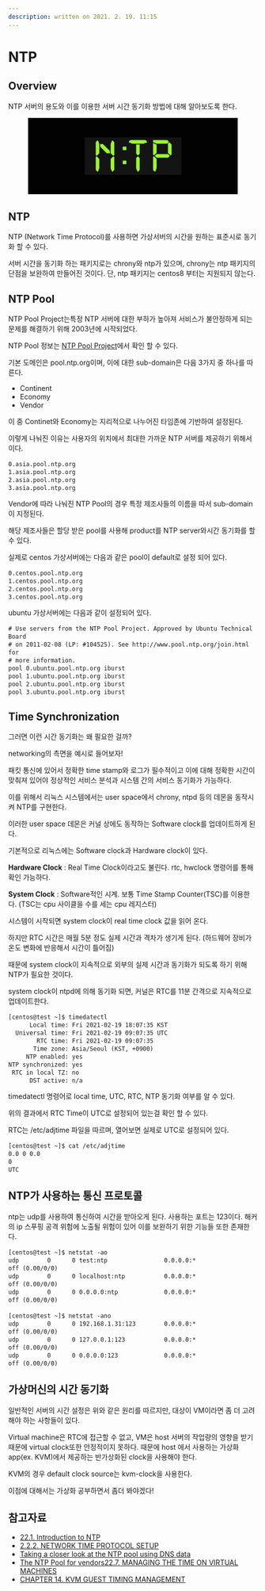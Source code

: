 ```yaml
---
description: written on 2021. 2. 19. 11:15
---
```


# NTP

## Overview

NTP 서버의 용도와 이를 이용한 서버 시간 동기화 방법에 대해 알아보도록 한다.

<figure><img src="../../.gitbook/assets/다운로드 (1).png" alt=""><figcaption></figcaption></figure>

##

## NTP&#x20;

NTP (Network Time Protocol)를 사용하면 가상서버의 시간을 원하는 표준시로 동기화 할 수 있다.

서버 시간을 동기화 하는 패키지로는 chrony와 ntp가 있으며, chrony는 ntp 패키지의 단점을 보완하여 만들어진 것이다. 단, ntp 패키지는 centos8 부터는 지원되지 않는다.





## NTP Pool

NTP Pool Project는특정 NTP 서버에 대한 부하가 높아져 서비스가 불안정하게 되는 문제를 해결하기 위해 2003년에 시작되었다.

NTP Pool 정보는 [NTP Pool Project](https://www.ntppool.org/en/)에서 확인 할 수 있다.

기본 도메인은 pool.ntp.org이며, 이에 대한 sub-domain은 다음 3가지 중 하나를 따른다.

* Continent
* Economy
* Vendor

이 중 Continet와 Economy는 지리적으로 나누어진 타임존에 기반하여 설정된다.&#x20;

이렇게 나눠진 이유는 사용자의 위치에서 최대한 가까운 NTP 서버를 제공하기 위해서 이다.

```
0.asia.pool.ntp.org
1.asia.pool.ntp.org
2.asia.pool.ntp.org
3.asia.pool.ntp.org
```



Vendor에 따라 나눠진 NTP Pool의 경우 특정 제조사들의 이름을 따서 sub-domain이 지정된다.

해당 제조사들은 할당 받은 pool를 사용해 product를 NTP server와시간 동기화를 할 수 있다.

실제로 centos 가상서버에는 다음과 같은 pool이 default로 설정 되어 있다.&#x20;

```
0.centos.pool.ntp.org
1.centos.pool.ntp.org
2.centos.pool.ntp.org
3.centos.pool.ntp.org
```



ubuntu 가상서버에는 다음과 같이 설정되어 있다.

```
# Use servers from the NTP Pool Project. Approved by Ubuntu Technical Board
# on 2011-02-08 (LP: #104525). See http://www.pool.ntp.org/join.html for
# more information.
pool 0.ubuntu.pool.ntp.org iburst
pool 1.ubuntu.pool.ntp.org iburst
pool 2.ubuntu.pool.ntp.org iburst
pool 3.ubuntu.pool.ntp.org iburst
```





## Time Synchronization

그러면 이런 시간 동기화는 왜 필요한 걸까?

networking의 측면을 예시로 들어보자!

패킷 통신에 있어서 정확한 time stamp와 로그가 필수적이고 이에 대해 정확한 시간이 맞춰져 있어야 정상적인 서비스 분석과 시스템 간의 서비스 동기화가 가능하다.&#x20;



이를 위해서 리눅스 시스템에서는 user space에서 chrony, ntpd 등의 데몬을 동작시켜 NTP를 구현한다.

이러한 user space 데몬은 커널 상에도 동작하는 Software clock를 업데이트하게 된다.



기본적으로 리눅스에는 Software clock과 Hardware clock이 있다.

**Hardware Clock** : Real Time Clock이라고도 불린다. rtc, hwclock 명령어를 통해 확인 가능하다.

**System Clock** : Software적인 시계. 보통 Time Stamp Counter(TSC)를 이용한다. (TSC는 cpu 사이클을 수를 세는 cpu 레지스터)

시스템이 시작되면 system clock이 real time clock 값을 읽어 온다.&#x20;

하지만 RTC 시간은 매월 5분 정도 실제 시간과 격차가 생기게 된다. (하드웨어 장비가 온도 변화에 반응해서 시간이 틀어짐)

때문에 system clock이 지속적으로 외부의 실제 시간과 동기화가 되도록 하기 위해 NTP가 필요한 것이다.

system clock이 ntpd에 의해 동기화 되면, 커널은 RTC를 11분 간격으로 지속적으로 업데이트한다.

```shell
[centos@test ~]$ timedatectl
      Local time: Fri 2021-02-19 18:07:35 KST
  Universal time: Fri 2021-02-19 09:07:35 UTC
        RTC time: Fri 2021-02-19 09:07:35
       Time zone: Asia/Seoul (KST, +0900)
     NTP enabled: yes
NTP synchronized: yes
 RTC in local TZ: no
      DST active: n/a
```



timedatectl 명령어로 local time, UTC, RTC, NTP 동기화 여부를 알 수 있다.

위의 결과에서 RTC Time이 UTC로 설정되어 있는걸 확인 할 수 있다.

RTC는 /etc/adjtime 파일을 따르며, 열어보면 실제로 UTC로 설정되어 있다.

```shell
[centos@test ~]$ cat /etc/adjtime
0.0 0 0.0
0
UTC
```





## NTP가 사용하는 통신 프로토콜

ntp는 udp를 사용하여 통신하여 시간을 받아오게 된다. 사용하는 포트는 123이다. 해커의 ip 스푸핑 공격 위험에 노출될 위험이 있어 이를 보완하기 위한 기능들 또한 존재한다.

```shell
[centos@test ~]$ netstat -ao
udp        0      0 test:ntp                0.0.0.0:*                           off (0.00/0/0)
udp        0      0 localhost:ntp           0.0.0.0:*                           off (0.00/0/0)
udp        0      0 0.0.0.0:ntp             0.0.0.0:*                           off (0.00/0/0)

[centos@test ~]$ netstat -ano
udp        0      0 192.168.1.31:123        0.0.0.0:*                           off (0.00/0/0)
udp        0      0 127.0.0.1:123           0.0.0.0:*                           off (0.00/0/0)
udp        0      0 0.0.0.0:123             0.0.0.0:*                           off (0.00/0/0)
```





## 가상머신의 시간 동기화

일반적인 서버의 시간 설정은 위와 같은 원리를 따르지만, 대상이 VM이라면 좀 더 고려해야 하는 사항들이 있다.

Virtual machine은 RTC에 접근할 수 없고, VM은 host 서버의 작업량의 영향을 받기 때문에 virtual clock또한 안정적이지 못하다. 때문에 host 에서 사용하는 가상화 app(ex. KVM)에서 제공하는 반가상화된 clock을 사용해야 한다.&#x20;

KVM의 경우 default clock source는 kvm-clock을 사용한다.

이점에 대해서는 가상화 공부하면서 좀더 봐야겠다!





## 참고자료

* [22.1. Introduction to NTP](https://access.redhat.com/documentation/en-us/red\_hat\_enterprise\_linux/6/html/deployment\_guide/ch-configuring\_ntp\_using\_ntpd#s1-Introduction\_to\_NTP)
* [2.2.2. NETWORK TIME PROTOCOL SETUP](https://access.redhat.com/documentation/en-us/red\_hat\_enterprise\_linux/6/html/deployment\_guide/sect-date\_and\_time\_configuration-command\_line\_configuration-network\_time\_protocol)
* [Taking a closer look at the NTP pool using DNS data](https://blog.apnic.net/2020/07/24/taking-a-closer-look-at-the-ntp-pool-using-dns-data/)
* [The NTP Pool for vendors](https://www.ntppool.org/en/vendors.html)[22.7. MANAGING THE TIME ON VIRTUAL MACHINES](https://access.redhat.com/documentation/en-us/red\_hat\_enterprise\_linux/6/html/deployment\_guide/s1-managing\_the\_time\_on\_virtual\_machines)
* [CHAPTER 14. KVM GUEST TIMING MANAGEMENT](https://access.redhat.com/documentation/en-us/red\_hat\_enterprise\_linux/6/html/virtualization\_host\_configuration\_and\_guest\_installation\_guide/chap-virtualization\_host\_configuration\_and\_guest\_installation\_guide-kvm\_guest\_timing\_management)







